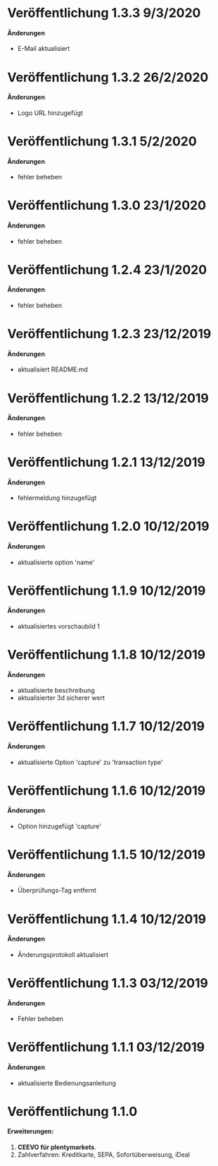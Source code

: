 # Veröffentlichung 1.3.3 9/3/2020

#### Änderungen

- E-Mail aktualisiert

# Veröffentlichung 1.3.2 26/2/2020

#### Änderungen

- Logo URL hinzugefügt

# Veröffentlichung 1.3.1 5/2/2020

#### Änderungen

- fehler beheben

# Veröffentlichung 1.3.0 23/1/2020

#### Änderungen

- fehler beheben

# Veröffentlichung 1.2.4 23/1/2020

#### Änderungen

- fehler beheben

# Veröffentlichung 1.2.3 23/12/2019

#### Änderungen

- aktualisiert README.md

# Veröffentlichung 1.2.2 13/12/2019

#### Änderungen

- fehler beheben

# Veröffentlichung 1.2.1 13/12/2019

#### Änderungen

- fehlermeldung hinzugefügt

# Veröffentlichung 1.2.0 10/12/2019

#### Änderungen

- aktualisierte option 'name'

# Veröffentlichung 1.1.9 10/12/2019

#### Änderungen

- aktualisiertes vorschaubild 1

# Veröffentlichung 1.1.8 10/12/2019

#### Änderungen

- aktualisierte beschreibung
- aktualisierter 3d sicherer wert

# Veröffentlichung 1.1.7 10/12/2019

#### Änderungen

- aktualisierte Option 'capture' zu 'transaction type'

# Veröffentlichung 1.1.6 10/12/2019

#### Änderungen

- Option hinzugefügt 'capture'

# Veröffentlichung 1.1.5 10/12/2019

#### Änderungen

- Überprüfungs-Tag entfernt

# Veröffentlichung 1.1.4 10/12/2019

#### Änderungen

- Änderungsprotokoll aktualisiert

# Veröffentlichung 1.1.3 03/12/2019

#### Änderungen

- Fehler beheben

# Veröffentlichung 1.1.1 03/12/2019

#### Änderungen

- aktualisierte Bedienungsanleitung

# Veröffentlichung 1.1.0

#### Erweiterungen:
  
1. **CEEVO für plentymarkets**.
2. Zahlverfahren: Kreditkarte, SEPA, Sofortüberweisung, iDeal
